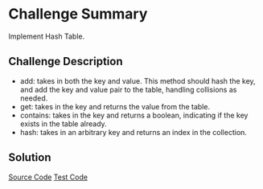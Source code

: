 # Challenge Summary
Implement Hash Table.

## Challenge Description
* add: takes in both the key and value. This method should hash the key, and add the key and value pair to the table, handling collisions as needed.
* get: takes in the key and returns the value from the table.
* contains: takes in the key and returns a boolean, indicating if the key exists in the table already.
* hash: takes in an arbitrary key and returns an index in the collection.

## Solution
[Source Code](https://github.com/leepj85/data-structures-and-algorithms/blob/master/code401challenges/src/main/java/code401challenges/hashtable/Hashtable.java)
[Test Code](https://github.com/leepj85/data-structures-and-algorithms/blob/master/code401challenges/src/test/java/code401challenges/hashtable/HashtableTest.java)
